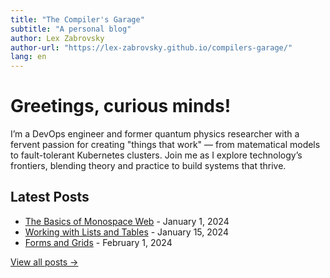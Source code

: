 ```yaml
---
title: "The Compiler's Garage"
subtitle: "A personal blog"
author: Lex Zabrovsky
author-url: "https://lex-zabrovsky.github.io/compilers-garage/"
lang: en
---
```


# Greetings, curious minds! 

I’m a DevOps engineer and former quantum physics researcher with a fervent passion for creating "things that work" — from matematical models to fault-tolerant Kubernetes clusters. Join me as I explore technology’s frontiers, blending theory and practice to build systems that thrive.

## Latest Posts

- [The Basics of Monospace Web](2024-01-01-the-basics.html) - January 1, 2024
- [Working with Lists and Tables](2024-01-15-lists-and-tables.html) - January 15, 2024
- [Forms and Grids](2024-02-01-forms-and-grids.html) - February 1, 2024

[View all posts →](blog-index.html)